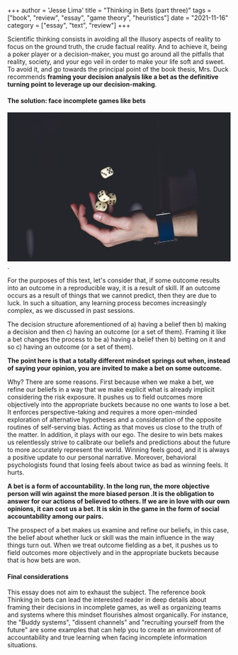 +++
author = 'Jesse Lima'
title = "Thinking in Bets (part three)"
tags = ["book", "review", "essay", "game theory", "heuristics"]
date = "2021-11-16"
category = ["essay", "text", "review"]
+++


Scientific thinking consists in avoiding all the illusory aspects of reality to focus on the ground truth, the crude factual reality. And to achieve it, being a poker player or a decision-maker, you must go around all the pitfalls that reality, society, and your ego veil in order to make your life soft and sweet. To avoid it, and go towards the principal point of the book thesis, Mrs. Duck recommends **framing your decision analysis like a bet as the definitive turning point to leverage up our decision-making**.


#### The solution: face incomplete games like bets

![games](/images/tib3.png "Dice").


For the purposes of this text, let's consider that, if some outcome results into an outcome in a reproducible way, it is a result of skill. If an outcome occurs as a result of things that we cannot predict, then they are due to luck. In such a situation, any learning process becomes increasingly complex, as we discussed in past sessions.

The decision structure aforementioned of a) having a belief then b) making a decision and then c) having an outcome (or a set of them). Framing it like a bet changes the process to be a) having a belief then b) betting on it and so c) having an outcome (or a set of them).

__The point here is that a totally different mindset springs out when, instead of saying your opinion, you are invited to make a bet on some outcome.__

Why? There are some reasons. First because when we make a bet, we refine our beliefs in a way that we make explicit what is already implicit considering the risk exposure. It pushes us to field outcomes more objectively into the appropriate buckets because no one wants to lose a bet. It enforces perspective-taking and requires a more open-minded exploration of alternative hypotheses and a consideration of the opposite routines of self-serving bias. Acting as that moves us close to the truth of the matter.
In addition, it plays with our ego. The desire to win bets makes us relentlessly strive to calibrate our beliefs and predictions about the future to more accurately represent the world. Winning feels good, and it is always a positive update to our personal narrative. Moreover, behavioral psychologists found that losing feels about twice as bad as winning feels. It hurts.

__A bet is a form of accountability. In the long run, the more objective person will win against the more biased person .It is the obligation to answer for our actions of believed to others. If we are in love with our own opinions, it can cost us a bet. It is skin in the game in the form of social accountability among our pairs.__

The prospect of a bet makes us examine and refine our beliefs, in this case, the belief about whether luck or skill was the main influence in the way things turn out. When we treat outcome fielding as a bet, it pushes us to field outcomes more objectively and in the appropriate buckets because that is how bets are won.

#### Final considerations

This essay does not aim to exhaust the subject. The reference book Thinking in bets can lead the interested reader in deep details about framing their decisions in incomplete games, as well as organizing teams and systems where this mindset flourishes almost organically. For instance, the "Buddy systems", "dissent channels" and "recruiting yourself from the future" are some examples that can help you to create an environment of accountability and true learning when facing incomplete information situations.
